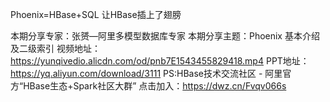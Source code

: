 Phoenix=HBase+SQL 让HBase插上了翅膀

本期分享专家：张赟—阿里多模型数据库专家
本期分享主题：Phoenix 基本介绍及二级索引
视频地址：https://yunqivedio.alicdn.com/od/pnb7E1543455829418.mp4
PPT地址：https://yq.aliyun.com/download/3111
PS:HBase技术交流社区 - 阿里官方“HBase生态+Spark社区大群”
点击加入：https://dwz.cn/Fvqv066s
